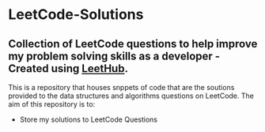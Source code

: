 # LeetCode-Solutions
## Collection of LeetCode questions to help improve my problem solving skills as a developer - Created using [LeetHub](https://github.com/QasimWani/LeetHub).

This is a repository that houses snppets of code that are the soutions provided to the data structures and algorithms questions on LeetCode. The aim of this repository is to: 
- Store my solutions to LeetCode Questions
